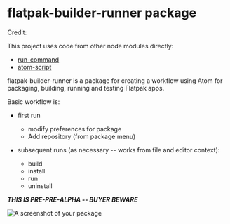 # flatpak-builder-runner package

Credit:

This project uses code from other node modules directly:
* [run-command](https://github.com/kylewlacy/run-command)
* [atom-script](https://github.com/rgbkrk/atom-script)

flatpak-builder-runner is a package for creating a workflow using Atom for packaging, building, running and testing Flatpak apps.

Basic workflow is:

* first run
  * modify preferences for package
  * Add repository (from package menu)


* subsequent runs (as necessary -- works from file and editor context):
  * build
  * install
  * run
  * uninstall


***THIS IS PRE-PRE-ALPHA -- BUYER BEWARE***

![A screenshot of your package](https://f.cloud.github.com/assets/69169/2290250/c35d867a-a017-11e3-86be-cd7c5bf3ff9b.gif)
